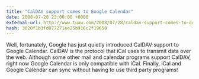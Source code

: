 ```yaml
---
title: "CalDAV support comes to Google Calendar"
date: 2008-07-28 23:00:00 +0000
external-url: http://www.tuaw.com/2008/07/28/caldav-support-comes-to-google-calendar/
hash: 3020f1b3fd077271ee25b916c2f19650
---
```


Well, fortunately, Google has just quietly introduced CalDAV support to Google Calendar. CalDAV is the protocol that iCal uses to transmit data over the web. Although some other mail and calendar programs support CalDAV, right now Google Calendar is only compatible with iCal. Finally, iCal and Google Calendar can sync without having to use third party programs!
